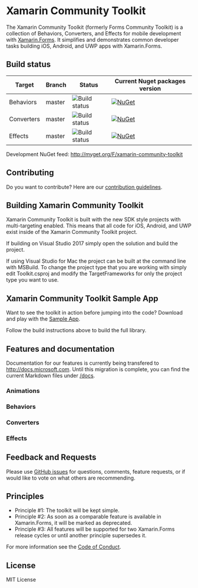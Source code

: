 Xamarin Community Toolkit
===========

The Xamarin Community Toolkit (formerly Forms Community Toolkit) is a collection of Behaviors, Converters, and Effects for mobile development with [Xamarin.Forms](https://github.com/xamarin/Xamarin.Forms). It simplifies and demonstrates common developer tasks building iOS, Android, and UWP apps with Xamarin.Forms.

## Build status


| Target | Branch | Status | Current Nuget packages version |
| ------ | ------ | ------ | ------ |
| Behaviors | master |![Build status](https://devdiv.visualstudio.com/_apis/public/build/definitions/0bdbc590-a062-4c3f-b0f6-9383f67865ee/8450/badge) | [![NuGet](https://img.shields.io/nuget/v/Xamarin.Toolkit.Behaviors.svg?label=NuGet)](https://www.nuget.org/packages/Xamarin.Toolkit.Behaviors/) |
| Converters | master | ![Build status](https://devdiv.visualstudio.com/_apis/public/build/definitions/0bdbc590-a062-4c3f-b0f6-9383f67865ee/8450/badge) | [![NuGet](https://img.shields.io/nuget/v/Xamarin.Toolkit.Converters.svg?label=NuGet)](https://www.nuget.org/packages/Xamarin.Toolkit.Converters/) |
| Effects | master |![Build status](https://devdiv.visualstudio.com/_apis/public/build/definitions/0bdbc590-a062-4c3f-b0f6-9383f67865ee/8450/badge) | [![NuGet](https://img.shields.io/nuget/v/Xamarin.Toolkit.Effects.svg?label=NuGet)](https://www.nuget.org/packages/Xamarin.Toolkit.Effects/) |

Development NuGet feed: http://myget.org/F/xamarin-community-toolkit

## Contributing
Do you want to contribute? Here are our [contribution guidelines](CONTRIBUTING.md).

## Building Xamarin Community Toolkit
Xamarin Community Toolkit is built with the new SDK style projects with multi-targeting enabled. This means that all code for iOS, Android, and UWP exist inside of the Xamarin Community Toolkit project.

If building on Visual Studio 2017 simply open the solution and build the project.

If using Visual Studio for Mac the project can be built at the command line with MSBuild. To change the project type that you are working with simply edit Toolkit.csproj and modify the TargetFrameworks for only the project type you want to use.

## Xamarin Community Toolkit Sample App

Want to see the toolkit in action before jumping into the code?  Download and play with the [Sample App](/Samples).

Follow the build instructions above to build the full library.

## Features and documentation

Documentation for our features is currently being transfered to http://docs.microsoft.com. Until this migration is complete, you can find the current Markdown files under [/docs](/docs).

### Animations

### Behaviors

### Converters

### Effects


## Feedback and Requests

Please use [GitHub issues](https://github.com/xamarin/XamarinCommunityToolkit/issues) for questions, comments, feature requests, or if would like to vote on what others are recommending.

## Principles

 - Principle #1: The toolkit will be kept simple.
 - Principle #2: As soon as a comparable feature is available in Xamarin.Forms, it will be marked as deprecated.
 - Principle #3: All features will be supported for two Xamarin.Forms release cycles or until another principle supersedes it.


For more information see the [Code of Conduct](CODE_OF_CONDUCT). 

## License
MIT License
